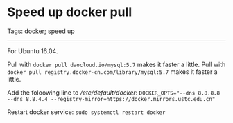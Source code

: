 # Speed up docker pull
Tags: docker; speed up

------

For Ubuntu 16.04.

Pull with `docker pull daocloud.io/mysql:5.7` makes it faster a little.
Pull with `docker pull registry.docker-cn.com/library/mysql:5.7` makes it faster a little.

Add the foloowing line to  */etc/default/docker*:
`DOCKER_OPTS="--dns 8.8.8.8 --dns 8.8.4.4 --registry-mirror=https://docker.mirrors.ustc.edu.cn"`

Restart docker service:
`sudo systemctl restart docker`
